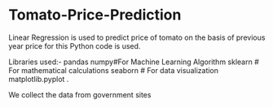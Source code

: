 # Tomato-Price-Prediction
Linear Regression is used to predict price of tomato on the basis of previous year price for this Python code is used. 

Libraries used:-  pandas numpy#For Machine Learning Algorithm sklearn # For mathematical calculations seaborn # For data visualization matplotlib.pyplot  . 

We collect the data from government sites
